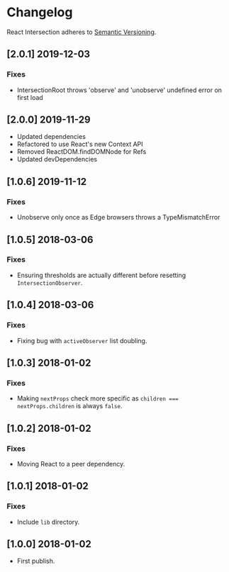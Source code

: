 # Changelog

React Intersection adheres to [Semantic Versioning](http://semver.org/).

## [2.0.1] 2019-12-03

### Fixes

- IntersectionRoot throws 'observe' and 'unobserve' undefined error on first load

## [2.0.0] 2019-11-29

- Updated dependencies
- Refactored to use React's new Context API
- Removed ReactDOM.findDOMNode for Refs
- Updated devDependencies

## [1.0.6] 2019-11-12

### Fixes

- Unobserve only once as Edge browsers throws a TypeMismatchError

## [1.0.5] 2018-03-06

### Fixes

- Ensuring thresholds are actually different before resetting `IntersectionObserver`.

## [1.0.4] 2018-03-06

### Fixes

- Fixing bug with `activeObserver` list doubling.

## [1.0.3] 2018-01-02

### Fixes

- Making `nextProps` check more specific as `children === nextProps.children` is always `false`.

## [1.0.2] 2018-01-02

### Fixes

- Moving React to a peer dependency.

## [1.0.1] 2018-01-02

### Fixes

- Include `lib` directory.

## [1.0.0] 2018-01-02

- First publish.